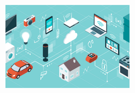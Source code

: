 <p align="center"><a href="IOT_image.jpg" target="_blank"><img src="IOT_image.jpg" width="400"></a></p>